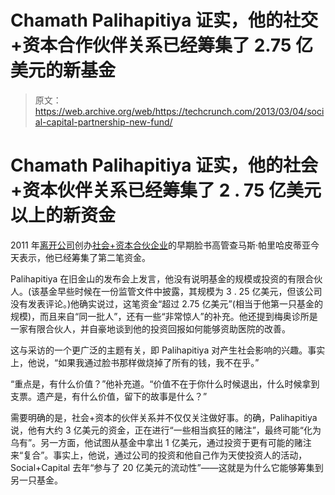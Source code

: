 # Chamath Palihapitiya 证实，他的社交+资本合作伙伴关系已经筹集了 2.75 亿美元的新基金

> 原文：<https://web.archive.org/web/https://techcrunch.com/2013/03/04/social-capital-partnership-new-fund/>

# Chamath Palihapitiya 证实，他的社会+资本伙伴关系已经筹集了 2 . 75 亿美元以上的新资金

2011 年[离开公司](https://web.archive.org/web/20230307231115/https://techcrunch.com/2011/06/03/facebook-vp-chamath-venture-socialcapital/)创办[社会+资本合伙企业](https://web.archive.org/web/20230307231115/http://www.crunchbase.com/financial-organization/the-social-capital-partnership)的早期脸书高管查马斯·帕里哈皮蒂亚今天表示，他已经筹集了第二笔资金。

Palihapitiya 在旧金山的发布会上发言，他没有说明基金的规模或投资的有限合伙人。(该基金早些时候在一份监管文件中披露，其规模为 3 . 25 亿美元，但该公司没有发表评论。)他确实说过，这笔资金“超过 2.75 亿美元”(相当于他第一只基金的规模)，而且来自“同一批人”，还有一些“非常惊人”的补充。他还提到梅奥诊所是一家有限合伙人，并自豪地谈到他的投资回报如何能够资助医院的改善。

这与采访的一个更广泛的主题有关，即 Palihapitiya 对产生社会影响的兴趣。事实上，他说，“如果我通过脸书那样做烧掉了所有的钱，我不在乎。”

“重点是，有什么价值？”他补充道。“价值不在于你什么时候退出，什么时候拿到支票。遗产是，有什么价值，留下的故事是什么？”

需要明确的是，社会+资本的伙伴关系并不仅仅关注做好事。的确，Palihapitiya 说，他有大约 3 亿美元的资金，正在进行“一些相当疯狂的赌注”，最终可能“化为乌有”。另一方面，他试图从基金中拿出 1 亿美元，通过投资于更有可能的赌注来“复合”。事实上，他说，通过公司的投资和他自己作为天使投资人的活动，Social+Capital 去年“参与了 20 亿美元的流动性”——这就是为什么它能够筹集到另一只基金。